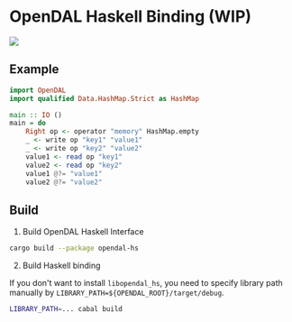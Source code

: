 # OpenDAL Haskell Binding (WIP)

![](https://github.com/apache/incubator-opendal/assets/5351546/87bbf6e5-f19e-449a-b368-3e283016c887)

## Example

```haskell
import OpenDAL
import qualified Data.HashMap.Strict as HashMap

main :: IO ()
main = do
    Right op <- operator "memory" HashMap.empty
    _ <- write op "key1" "value1"
    _ <- write op "key2" "value2"
    value1 <- read op "key1"
    value2 <- read op "key2"
    value1 @?= "value1"
    value2 @?= "value2"
```

## Build

1. Build OpenDAL Haskell Interface

```bash
cargo build --package opendal-hs
```

2. Build Haskell binding

If you don't want to install `libopendal_hs`, you need to specify library path manually by `LIBRARY_PATH=${OPENDAL_ROOT}/target/debug`.

```bash
LIBRARY_PATH=... cabal build
```

